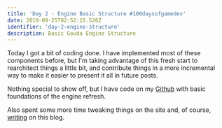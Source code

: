 ```yaml
---
title: 'Day 2 - Engine Basic Structure #100daysofgamedev'
date: 2019-09-25T02:52:15.526Z
identifier: 'day-2-engine-structure'
description: Basic Gouda Engine Structure
---
```

Today I got a bit of coding done. I have implemented most of these components before, but I'm taking advantage of this fresh start to rearchitect things a little bit, and contribute things in a more incremental way to make it easier to present it all in future posts.

Nothing special to show off, but I have code on my [Github](https://github.com/aengusmcmillin/Gouda) with basic foundations of the engine refresh. 

Also spent some more time tweaking things on the site and, of course, [writing](https://cheddargames.com/blog/2019-09-24-gouda-engine-devlog-intro-and-basic-game-loop) on this blog.
